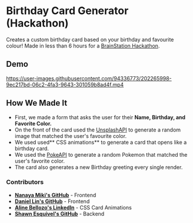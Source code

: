 # Birthday Card Generator (Hackathon)
Creates a custom birthday card based on your birthday and favourite colour! Made in less than 6 hours for a [BrainStation Hackathon](http://brainstation.io/).

## Demo
https://user-images.githubusercontent.com/94336773/202265998-9ec217bd-06c2-4fa3-9643-301059b8ad4f.mp4


## How We Made It
- First, we made a form that asks the user for their **Name, Birthday, and Favorite Color.**
- On the front of the card used the [UnsplashAPI](https://unsplash.com/developers) to generate a random image that matched the user's favourite color. 
- We used used** CSS animations** to generate a card that opens like a birthday card.
- We used the [PokeAPI](https://pokeapi.co/) to generate a random Pokemon that matched the user's favorite color.
- The card also generates a new Birthday greeting every single render.

### Contributors
- **[Nanaya Miki's GitHub](https://github.com/Lala0419)** - Frontend
- **[Daniel Lin's GitHub](https://github.com/danlin0226)** - Frontend
- **[Aline Bellozo's LinkedIn](https://www.linkedin.com/in/alinebellozo/?locale=ar_AE)** - CSS Card Animations
- **[Shawn Esquivel's GitHub](https://github.com/shawnesquivel)** - Backend

